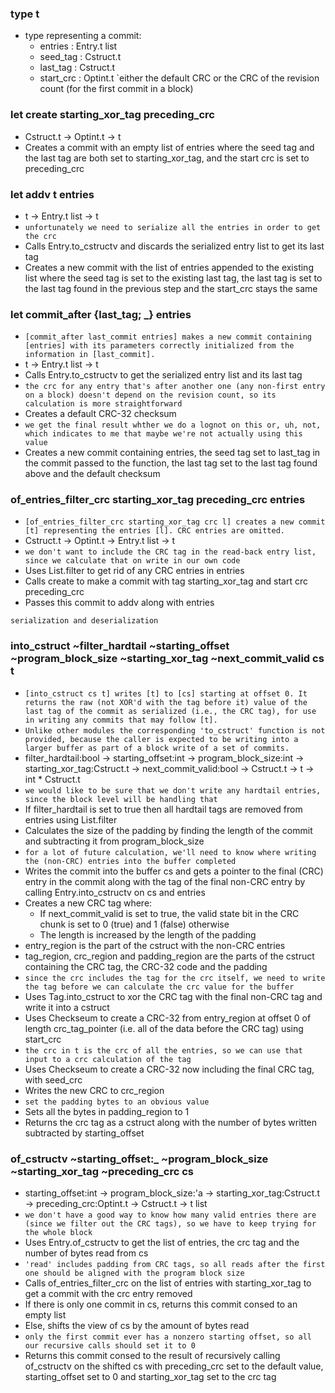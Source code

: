 ### type t
- type representing a commit:
	- entries : Entry.t list
	- seed_tag : Cstruct.t
	- last_tag : Cstruct.t
	- start_crc : Optint.t `either the default CRC or the CRC of the revision count (for the first commit in a block)
### let create starting_xor_tag preceding_crc
- Cstruct.t -> Optint.t -> t
- Creates a commit with an empty list of entries where the seed tag and the last tag are both set to starting_xor_tag, and the start crc is set to preceding_crc
### let addv t entries
- t -> Entry.t list -> t
- `unfortunately we need to serialize all the entries in order to get the crc`
- Calls Entry.to_cstructv and discards the serialized entry list to get its last tag
- Creates a new commit with the list of entries appended to the existing list where the seed tag is set to the existing last tag, the last tag is set to the last tag found in the previous step and the start_crc stays the same
### let commit_after {last_tag; \_} entries
- `[commit_after last_commit entries] makes a new commit containing [entries] with its parameters correctly initialized from the information in [last_commit].`
- t -> Entry.t list -> t
- Calls Entry.to_cstructv to get the serialized entry list and its last tag
- `the crc for any entry that's after another one (any non-first entry on a block) doesn't depend on the revision count, so its calculation is more straightforward`
- Creates a default CRC-32 checksum
- `we get the final result whther we do a lognot on this or, uh, not, which indicates to me that maybe we're not actually using this value`
- Creates a new commit containing entries, the seed tag set to last_tag in the commit passed to the function, the last tag set to the last tag found above and the default checksum
### of_entries_filter_crc starting_xor_tag preceding_crc entries
- `[of_entries_filter_crc starting_xor_tag crc l] creates a new commit [t] representing the entries [l]. CRC entries are omitted.`
- Cstruct.t -> Optint.t -> Entry.t list -> t
- `we don't want to include the CRC tag in the read-back entry list, since we calculate that on write in our own code`
- Uses List.filter to get rid of any CRC entries in entries
- Calls create to make a commit with tag starting_xor_tag and start crc preceding_crc
- Passes this commit to addv along with entries

`serialization and deserialization`
### into_cstruct ~filter_hardtail ~starting_offset ~program_block_size ~starting_xor_tag ~next_commit_valid cs t
- `[into_cstruct cs t] writes [t] to [cs] starting at offset 0. It returns the raw (not XOR'd with the tag before it) value of the last tag of the commit as serialized (i.e., the CRC tag), for use in writing any commits that may follow [t].`
- `Unlike other modules the corresponding 'to_cstruct' function is not provided, because the caller is expected to be writing into a larger buffer as part of a block write of a set of commits.`
- filter_hardtail:bool -> starting_offset:int -> program_block_size:int -> starting_xor_tag:Cstruct.t -> next_commit_valid:bool -> Cstruct.t -> t -> int * Cstruct.t
- `we would like to be sure that we don't write any hardtail entries, since the block level will be handling that`
- If filter_hardtail is set to true then all hardtail tags are removed from entries using List.filter
- Calculates the size of the padding by finding the length of the commit and subtracting it from program_block_size
- `for a lot of future calculation, we'll need to know where writing the (non-CRC) entries into the buffer completed`
- Writes the commit into the buffer cs and gets a pointer to the final (CRC) entry in the commit along with the tag of the final non-CRC entry by calling Entry.into_cstructv on cs and entries
- Creates a new CRC tag where:
	- If next_commit_valid is set to true, the valid state bit in the CRC chunk is set to 0 (true) and 1 (false) otherwise
	- The length is increased by the length of the padding
- entry_region is the part of the cstruct with the non-CRC entries
- tag_region, crc_region and padding_region are the parts of the cstruct containing the CRC tag, the CRC-32 code and the padding
- `since the crc includes the tag for the crc itself, we need to write the tag before we can calculate the crc value for the buffer`
- Uses Tag.into_cstruct to xor the CRC tag with the final non-CRC tag and write it into a cstruct
- Uses Checkseum to create a CRC-32 from entry_region at offset 0 of length crc_tag_pointer (i.e. all of the data before the CRC tag) using start_crc
- `the crc in t is the crc of all the entries, so we can use that input to a crc calculation of the tag`
- Uses Checkseum to create a CRC-32 now including the final CRC tag, with seed_crc
- Writes the new CRC to crc_region
- `set the padding bytes to an obvious value`
- Sets all the bytes in padding_region to 1
- Returns the crc tag as a cstruct along with the number of bytes written subtracted by starting_offset
### of_cstructv ~starting_offset:_ ~program_block_size ~starting_xor_tag ~preceding_crc cs
- starting_offset:int -> program_block_size:'a -> starting_xor_tag:Cstruct.t -> preceding_crc:Optint.t -> Cstruct.t -> t list
- `we don't have a good way to know how many valid entries there are (since we filter out the CRC tags), so we have to keep trying for the whole block`
- Uses Entry.of_cstructv to get the list of entries, the crc tag and the number of bytes read from cs
- `'read' includes padding from CRC tags, so all reads after the first one should be aligned with the program block size`
- Calls of_entries_filter_crc on the list of entries with starting_xor_tag to get a commit with the crc entry removed
- If there is only one commit in cs, returns this commit consed to an empty list
- Else, shifts the view of cs by the amount of bytes read
- `only the first commit ever has a nonzero starting offset, so all our recursive calls should set it to 0`
- Returns this commit consed to the result of recursively calling of_cstructv on the shifted cs with preceding_crc set to the default value, starting_offset set to 0 and starting_xor_tag set to the crc tag
